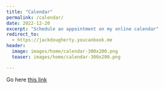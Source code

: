 ```yaml
---
title: "Calendar"
permalink: /calendar/
date: 2022-12-20
excerpt: "Schedule an appointment on my online calendar"
redirect_to: 
  - https://jackdougherty.youcanbook.me
header:
  image: images/home/calendar-300x200.png
  teaser: images/home/calendar-300x200.png

---
```

Go here [this link](https://jackdougherty.youcanbook.me)
